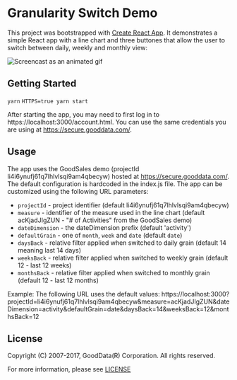 # Granularity Switch Demo

This project was bootstrapped with [Create React App](https://github.com/facebookincubator/create-react-app). It demonstrates a simple React app with a line chart and three buttones that allow the user to switch between daily, weekly and monthly view:

![Screencast as an animated gif](https://raw.githubusercontent.com/gooddata/ui-sdk-examples/embedded_with_grain_switch/embedded_with_grain_switch/grain_switcher.gif)

## Getting Started

`yarn`
`HTTPS=true yarn start`

After starting the app, you may need to first log in to
https://localhost:3000/account.html. You can use the same credentials
you are using at https://secure.gooddata.com/.

## Usage

The app uses the GoodSales demo (projectId li4i6ynufj61q7lhlvlsqi9am4qbecyw) hosted at https://secure.gooddata.com/. The default configuration is hardcoded in the index.js file. The app can be customized using the following URL parameters:
* `projectId` - project identifier (default li4i6ynufj61q7lhlvlsqi9am4qbecyw)
* `measure` - identifier of the measure used in the line chart (default acKjadJIgZUN - "# of Activities" from the GoodSales demo)
* `dateDimension` - the dateDimension prefix (default 'activity')
* `defaultGrain` - one of `month`, `week` and `date` (default `date`)
* `daysBack` - relative filter applied when switched to daily grain (default 14 meaning last 14 days)
* `weeksBack` - relative filter applied when switched to weekly grain
  (default 12 - last 12 weeks)
* `monthsBack` - relative filter applied when switched to monthly grain
  (default 12 - last 12 months)

Example: The following URL uses the default values: https://localhost:3000?projectId=li4i6ynufj61q7lhlvlsqi9am4qbecyw&measure=acKjadJIgZUN&dateDimension=activity&defaultGrain=date&daysBack=14&weeksBack=12&monthsBack=12

## License

Copyright (C) 2007-2017, GoodData(R) Corporation. All rights reserved.

For more information, please see
[LICENSE](https://github.com/gooddata/ui-sdk-examples/blob/master/LICENSE)